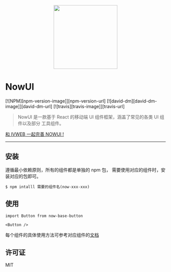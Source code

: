 <p align="center">
  <a href="https://at.aotu.io/">
    <img width="200" src="https://pub.idqqimg.com/pc/misc/files/20171009/b20bf161c22d4a54ab29ac3067f4cd17.png"/>
  </a>
</p>



# NowUI

[![NPM][npm-version-image]][npm-version-url] [![david-dm][david-dm-image]][david-dm-url] [![travis][travis-image]][travis-url]

>NowUI 是一款基于 React 的移动端 UI 组件框架，涵盖了常见的各类 UI 组件以及部分
工具组件。

[和 IVWEB 一起完善 NOWUI !](https://www.lagou.com/jobs/3308775.html)

--------


##  安装  

遵循最小依赖原则，所有的组件都是单独的 npm 包， 需要使用对应的组件时，安装对应的包即可。

```
$ npm intalll 需要的组件名(now-xxx-xxx)
```


## 使用
```
import Button from now-base-button

<Button />
```
每个组件的具体使用方法可参考对应组件的[文档](http://nowui.ivweb.io/doc/index.html)

## 许可证
MIT
